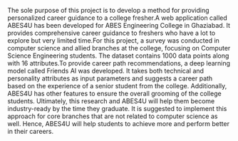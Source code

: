 The sole purpose of this project is to develop a
method for providing personalized career guidance to a college
fresher.A web application called ABES4U has been developed
for ABES Engineering College in Ghaziabad. It provides comprehensive
career guidance to freshers who have a lot to explore
but very limited time.For this project, a survey was conducted
in computer science and allied branches at the college, focusing
on Computer Science Engineering students. The dataset contains
1000 data points along with 16 attributes.To provide career path
recommendations, a deep learning model called Friends AI was
developed. It takes both technical and personality attributes
as input parameters and suggests a career path based on the
experience of a senior student from the college. Additionally,
ABES4U has other features to ensure the overall grooming of
the college students. Ultimately, this research and ABES4U will
help them become industry-ready by the time they graduate. It is
suggested to implement this approach for core branches that are
not related to computer science as well. Hence, ABES4U will help
students to achieve more and perform better in their careers.
